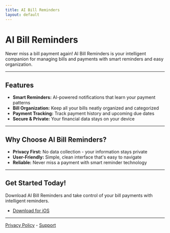 ```yaml
---
title: AI Bill Reminders
layout: default
---
```


# AI Bill Reminders

Never miss a bill payment again! AI Bill Reminders is your intelligent companion for managing bills and payments with smart reminders and easy organization.

---

## Features
- **Smart Reminders:** AI-powered notifications that learn your payment patterns
- **Bill Organization:** Keep all your bills neatly organized and categorized
- **Payment Tracking:** Track payment history and upcoming due dates
- **Secure & Private:** Your financial data stays on your device

---

## Why Choose AI Bill Reminders?
- **Privacy First:** No data collection - your information stays private
- **User-Friendly:** Simple, clean interface that's easy to navigate
- **Reliable:** Never miss a payment with smart reminder technology

---

## Get Started Today!
Download AI Bill Reminders and take control of your bill payments with intelligent reminders.

- [Download for iOS](https://apps.apple.com/us/app/ai-bill-reminders/id1234567890)

---

[Privacy Policy](./policy.md) - [Support](./support.md) 